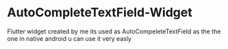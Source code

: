 # AutoCompleteTextField-Widget
Flutter widget created by me its used as AutoCompeleteTextField as the the one in native android u can use it very easly 
